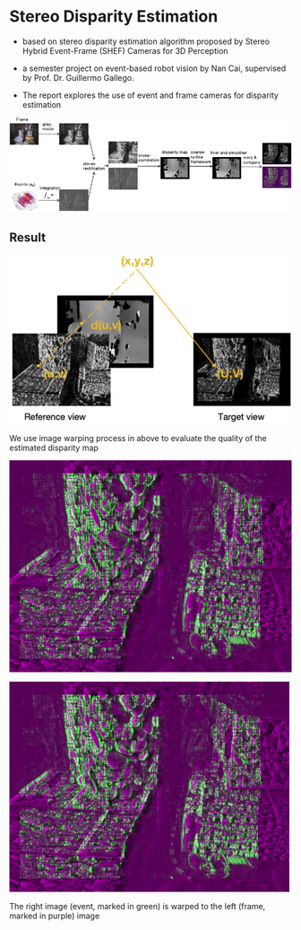# Stereo Disparity Estimation

- based on stereo disparity estimation algorithm proposed by Stereo Hybrid Event-Frame (SHEF) Cameras for 3D Perception

- a semester project on event-based robot vision by Nan Cai, supervised by Prof. Dr. Guillermo Gallego. 
- The report explores the use of event and frame cameras for disparity estimation 

![A block diagram of the stereo disparity estimation](images/overview.png)

## Result

![An illustration of image warping](images/illustration_warping.png)

We use image warping process in above to evaluate the quality of the estimated disparity map

![ The results of image warping](images/imfuse2_8.png)
<p align="left">
   <img src="images/imfuse2_8.png" alt="Stereo Hybrid Event-Frame (SHEF) Cameras for 3D Perception" width="500"/>
</p>
The right image (event, marked in green) is warped to the
left (frame, marked in purple) image